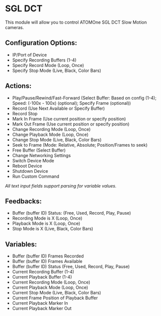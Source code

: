 # SGL DCT

This module will allow you to control ATOMOne SGL DCT Slow Motion cameras.

## Configuration Options:

-   IP/Port of Device
-   Specify Recording Buffers (1-4)
-   Specify Record Mode (Loop, Once)
-   Specify Stop Mode (Live, Black, Color Bars)

## Actions:

-   Play/Pause/Rewind/Fast-Forward (Select Buffer: Based on config (1-4); Speed: (-100x - 100x) (optional); Specify Frame (optional))
-   Record (Use Next Available or Specify Buffer)
-   Record Stop
-   Mark In Frame (Use current position or specify position)
-   Mark Out Frame (Use current position or specify position)
-   Change Recording Mode (Loop, Once)
-   Change Playback Mode (Loop, Once)
-   Change Stop Mode (Live, Black, Color Bars)
-   Seek to Frame (Mode: Relative, Absolute; Position/Frames to seek)
-   Free Buffer (Select Buffer)
-   Change Networking Settings
-   Switch Device Mode
-   Reboot Device
-   Shutdown Device
-   Run Custom Command

_All text input fields support parsing for variable values._

## Feedbacks:

-   Buffer (buffer ID) Status: (Free, Used, Record, Play, Pause)
-   Recording Mode is X (Loop, Once)
-   Playback Mode is X (Loop, Once)
-   Stop Mode is X (Live, Black, Color Bars)

## Variables:

-   Buffer (buffer ID) Frames Recorded
-   Buffer (buffer ID) Frames Available
-   Buffer (buffer ID) Status (Free, Used, Record, Play, Pause)
-   Current Recording Buffer (1-4)
-   Current Playback Buffer (1-4)
-   Current Recording Mode (Loop, Once)
-   Current Playback Mode (Loop, Once)
-   Current Stop Mode (Live, Black, Color Bars)
-   Current Frame Position of Playback Buffer
-   Current Playback Marker In
-   Current Playback Marker Out
